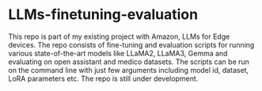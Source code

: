 # LLMs-finetuning-evaluation

This repo is part of my existing project with Amazon, LLMs for Edge devices. The repo consists of fine-tuning and evaluation scripts for running various state-of-the-art models like LLaMA2, LLaMA3, Gemma and evaluating on open assistant and medico datasets. The scripts can be run on the command line with just few arguments including model id, dataset, LoRA parameters etc. The repo is still under development.
